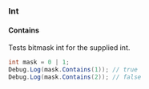 ### Int

#### Contains

Tests bitmask int for the supplied int.

```csharp
int mask = 0 | 1;
Debug.Log(mask.Contains(1)); // true
Debug.Log(mask.Contains(2)); // false
```

